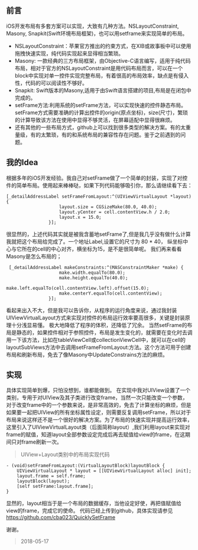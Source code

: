 
## 前言
iOS开发布局有多套方案可以实现，大致有几种方法。NSLayoutConstraint, Masony, Snapkit(Swift环境布局框架)，也可以用setframe来实现简单的布局。

* NSLayoutConstraint：苹果官方推出的约束方式，在XIB或故事板中可以使用拖拽快速实现，纯代码实现起来显得相当繁琐。
* Masony: 一款经典的三方布局框架，由Objective-C语言编写，适用于纯代码布局，相对于官方的NSLayoutConstraint是用代码布局而言，可以在一个block中实现对单一控件实现完整布局，有着很高的布局效率，缺点是有侵入性，代码的可以阅读性不够好。
* Snapkit: Swift版本的Masony,适用于由Swift语言搭建的项目,布局是在闭包中完成的。
* setFrame方法:利用系统的setFrame方法，可以实现快速的控件静态布局。setFrame方式需要准确的计算出控件的origin(原点坐标)，size(尺寸)，繁琐的计算导致该方法在使用中显得不够灵活，在屏幕适配中显得很麻烦。
* 还有其他的一些布局方式，github上可以找到很多类型的解决方案。有的太重量级，有的太繁琐，有的和系统布局的兼容性存在问题。鉴于之前遇到的问题。

## 我的Idea

根据多年的iOS开发经验。我自己对setFrame做了一个简单的封装，实现了对控件的简单布局。使用起来棒棒哒，如果下列代码能够吸引你，那么请继续看下去：

```
[_detailAddressLabel setFrameFromLayout:^(UIViewVirtualLayout *layout) {
                    layout.size = CGSizeMake(80.0, 40.0);
                    layout.yCenter = cell.contentView.h / 2.0;
                    layout.x = 15.0;
                }];
```

很显然的，上述代码其实就是被我含蓄地setFrame了,但是我几乎没有做什么计算我就把这个布局给完成了。一个地址Label,设置它的尺寸为 80 * 40， 纵坐标中心与它所在的cell的中心对齐，横坐标为15，是不是很简单呢。
我们再来看看Masony是怎么布局的；

```
 [_detailAddressLabel makeConstraints:^(MASConstraintMaker *make) {
                    make.width.equalTo(80.0);
                    make.height.equalTo(40.0);
                    make.left.equalTo(cell.contentView.left).offset(15.0);
                    make.centerY.equalTo(cell.contentView);
                }];
```

看起来出入不大，但是我可以告诉你，从程序的运行角度来说，通过我封装UIViewVirtualLayout方式来实现对控件的布局运行效率要高很多，关键是封装原理十分浅显易懂。 极大地降低了程序的体积，还降低了冗余。
当然setFrame的布局是静态的，如果控件相对于参照控件，布局是发生变化的，就需要在变化时去调用一下该方法，比如在tableViewCell或collectionViewCell中，就可以在cell的layoutSubViews方法中去调用setFrameFromLayout:方法。这个方法可用于创建布局和刷新布局，免去了像Masony中UpdateConstrains方法的麻烦。

## 实现

具体实现简单到爆，只怕没想到，谁都能做到。
在实现中我对UIView设置了一个类别，专用于对UIView及其子类进行改变frame，当然一次只能改变一个参数，对于改变frame中的一个参数来说，是非常高效的，免去了计算坐标的麻烦，但是如果要一起把UIView的所有坐标属性设定，则需要反复调用setFrame，所以对于布局来说这样还不是一个很好的解决方案。为了布局的快速实现并提高运行效率，这里引入了UIViewVirtualLayout类（后面简称layout）,我们利用layout来实现对frame的赋值，知道layout全部参数设定完成后再去赋值给view的frame，在这期间只对frame刷新一次。

> UIView+Layout类别中的布局实现代码

```
- (void)setFrameFromLayout:(VirtualLayoutBlock)layoutBlock {
    UIViewVirtualLayout * layout = [[UIViewVirtualLayout alloc] init];
    layout.frame = self.frame;
    layoutBlock(layout);
    [self setFrame:layout.frame];
}
```

显然的，layout相当于是一个布局的数据缓存，当他设定好使，再把值赋值给view的frame，完成它的使命。
代码已经上传到github，具体实现请参见 https://github.com/cba023/QuicklySetFrame

谢谢。

> 2018-05-17


